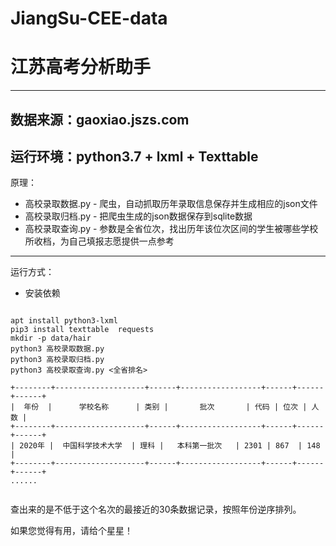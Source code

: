 # JiangSu-CEE-data
# 江苏高考分析助手
---
数据来源：gaoxiao.jszs.com
---
运行环境：python3.7 + lxml  + Texttable 
---
原理：
* 高校录取数据.py - 爬虫，自动抓取历年录取信息保存并生成相应的json文件
* 高校录取归档.py - 把爬虫生成的json数据保存到sqlite数据
* 高校录取查询.py - 参数是全省位次，找出历年该位次区间的学生被哪些学校所收档，为自己填报志愿提供一点参考
---
运行方式：
* 安装依赖
```

apt install python3-lxml
pip3 install texttable  requests 
mkdir -p data/hair
python3 高校录取数据.py 
python3 高校录取归档.py 
python3 高校录取查询.py <全省排名>

+--------+--------------------+------+------------------+------+------+------+
|  年份  |      学校名称      | 类别 |       批次       | 代码 | 位次 | 人数 |
+--------+--------------------+------+------------------+------+------+------+
| 2020年 |  中国科学技术大学  | 理科 |   本科第一批次   | 2301 | 867  | 148  |
+--------+--------------------+------+------------------+------+------+------+
......


```

查出来的是不低于这个名次的最接近的30条数据记录，按照年份逆序排列。


如果您觉得有用，请给个星星！

